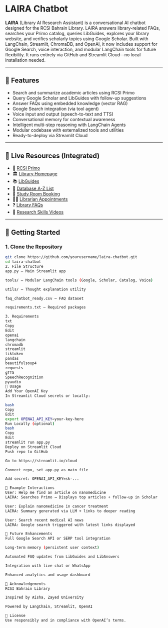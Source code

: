 # LAIRA Chatbot

**LAIRA** (Library AI Research Assistant) is a conversational AI chatbot designed for the RCSI Bahrain Library. LAIRA answers library-related FAQs, searches your Primo catalog, queries LibGuides, explores your library website, and verifies scholarly topics using Google Scholar. Built with LangChain, Streamlit, ChromaDB, and OpenAI, it now includes support for Google Search, voice interaction, and modular LangChain tools for future flexibility. It runs entirely via GitHub and Streamlit Cloud—no local installation needed.

---

## 🔧 Features

- Search and summarize academic articles using RCSI Primo
- Query Google Scholar and LibGuides with follow-up suggestions
- Answer FAQs using embedded knowledge (vector RAG)
- Google Search integration (via tool agent)
- Voice input and output (speech-to-text and TTS)
- Conversational memory for contextual awareness
- Intelligent multi-step reasoning with LangChain Agents
- Modular codebase with externalized tools and utilities
- Ready-to-deploy via Streamlit Cloud

---

## 🔗 Live Resources (Integrated)

- 🔎 [RCSI Primo](https://rcsibahrain.primo.exlibrisgroup.com/discovery/search?vid=973RCSIB_INST:RCSIB&lang=en)
- 🏛 [Library Homepage](https://www.rcsi.com/bahrain/library)
- 📚 [LibGuides](https://library.rcsi-mub.com/library/library-guides)
- 📂 [Database A-Z List](https://library.rcsi-mub.com/az/databases)
- 📅 [Study Room Booking](https://lrcroombookings.rcsi-mub.com/)
- 👩‍🏫 [Librarian Appointments](https://lrcroombookings.rcsi-mub.com/appointments/)
- ❓ [Library FAQs](https://libchat.rcsi-mub.com/)
- 🎥 [Research Skills Videos](https://library.rcsi-mub.com/c.php?g=1284683&p=10624448)

---

## 🚀 Getting Started

### 1. Clone the Repository
```bash
git clone https://github.com/yourusername/laira-chatbot.git
cd laira-chatbot
2. File Structure
app.py – Main Streamlit app

tools/ – Modular LangChain tools (Google, Scholar, Catalog, Voice)

utils/ – Thought explanation utility

faq_chatbot_ready.csv – FAQ dataset

requirements.txt – Required packages

3. Requirements
txt
Copy
Edit
openai
langchain
chromadb
streamlit
tiktoken
pandas
beautifulsoup4
requests
gTTS
SpeechRecognition
pyaudio
🧠 Usage
Add Your OpenAI Key
In Streamlit Cloud secrets or locally:

bash
Copy
Edit
export OPENAI_API_KEY=your-key-here
Run Locally (optional)
bash
Copy
Edit
streamlit run app.py
Deploy on Streamlit Cloud
Push repo to GitHub

Go to https://streamlit.io/cloud

Connect repo, set app.py as main file

Add secret: OPENAI_API_KEY=sk-...

💬 Example Interactions
User: Help me find an article on nanomedicine
LAIRA: Searches Primo → Displays top articles + follow-up in Scholar

User: Explain nanomedicine in cancer treatment
LAIRA: Summary generated via LLM + links to deeper reading

User: Search recent medical AI news
LAIRA: Google search triggered with latest links displayed

🔮 Future Enhancements
Full Google Search API or SERP tool integration

Long-term memory (persistent user context)

Automated FAQ updates from LibGuides and LibAnswers

Integration with live chat or WhatsApp

Enhanced analytics and usage dashboard

🤝 Acknowledgements
RCSI Bahrain Library

Inspired by Aisha, Zayed University

Powered by LangChain, Streamlit, OpenAI

📜 License
Use responsibly and in compliance with OpenAI’s terms.